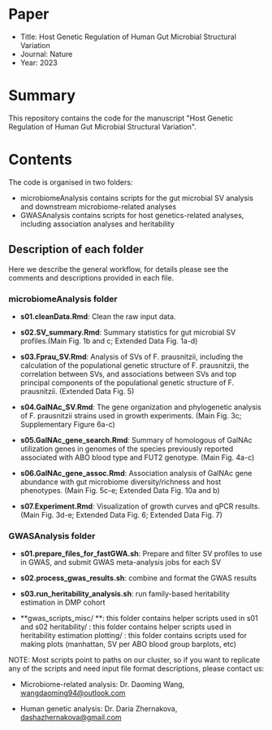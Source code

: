 # Paper

- Title: Host Genetic Regulation of Human Gut Microbial Structural Variation
- Journal: Nature
- Year: 2023

# Summary

This repository contains the code for the manuscript "Host Genetic Regulation of Human Gut Microbial Structural Variation".

# Contents
The code is organised in two folders:

- microbiomeAnalysis contains scripts for the gut microbial SV analysis and downstream microbiome-related analyses
- GWASAnalysis contains scripts for host genetics-related analyses, including association analyses and heritability

## Description of each folder
Here we describe the general workflow, for details please see the comments and descriptions provided in each file.

### microbiomeAnalysis folder

- **s01.cleanData.Rmd**: Clean the raw input data.

- **s02.SV_summary.Rmd**: Summary statistics for gut microbial SV profiles.(Main Fig. 1b and c; Extended Data Fig. 1a-d)

- **s03.Fprau_SV.Rmd**: Analysis of SVs of F. prausnitzii, including the calculation of the populational genetic structure of F. prausnitzii, the correlation between SVs, and associations between SVs and top principal components of the populational genetic structure of F. prausnitzii. (Extended Data Fig. 5)

- **s04.GalNAc_SV.Rmd**: The gene organization and phylogenetic analysis of F. prausnitzii strains used in growth experiments. (Main Fig. 3c; Supplementary Figure 6a-c)

- **s05.GalNAc_gene_search.Rmd**: Summary of homologous of GalNAc utilization genes in genomes of the species previously reported associated with ABO blood type and FUT2 genotype. (Main Fig. 4a-c)

- **s06.GalNAc_gene_assoc.Rmd**: Association analysis of GalNAc gene abundance with gut microbiome diversity/richness and host phenotypes. (Main Fig. 5c-e; Extended Data Fig. 10a and b)

- **s07.Experiment.Rmd**: Visualization of growth curves and qPCR results. (Main Fig. 3d-e; Extended Data Fig. 6; Extended Data Fig. 7)

### GWASAnalysis folder

- **s01.prepare_files_for_fastGWA.sh**: Prepare and filter SV profiles to use in GWAS, and submit GWAS meta-analysis jobs for each SV

- **s02.process_gwas_results.sh**: combine and format the GWAS results

- **s03.run_heritability_analysis.sh**: run family-based heritability estimation in DMP cohort

- **gwas_scripts_misc/ **: this folder contains helper scripts used in s01 and s02 heritability/ : this folder contains helper scripts used in heritability estimation plotting/ : this folder contains scripts used for making plots (manhattan, SV per ABO blood group barplots, etc)

NOTE: Most scripts point to paths on our cluster, so if you want to replicate any of the scripts and need input file format descriptions, please contact us:

- Microbiome-related analysis: Dr. Daoming Wang, wangdaoming94@outlook.com

- Human genetic analysis: Dr. Daria Zhernakova, dashazhernakova@gmail.com



